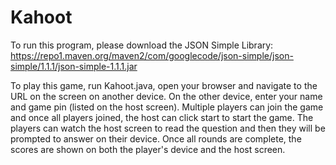 # Kahoot

To run this program, please download the JSON Simple Library: https://repo1.maven.org/maven2/com/googlecode/json-simple/json-simple/1.1.1/json-simple-1.1.1.jar 

To play this game, run Kahoot.java, open your browser and navigate to the URL on the screen on another device. On the other device, enter your name and game pin (listed on the host screen). Multiple players can join the game and once all players joined, the host can click start to start the game. The players can watch the host screen to read the question and then they will be prompted to answer on their device. Once all rounds are complete, the scores are shown on both the player's device and the host screen.